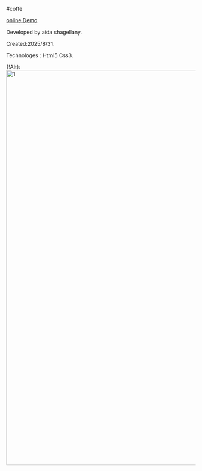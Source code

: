 #coffe

<a href="https://aidashagellany.github.io/avadacoffe/"> online Demo</a>

Developed by aida shagellany.

Created:2025/8/31.

Technologes : Html5 Css3.

{!Alt}:<img width="1816" height="1049" alt="1" src="https://github.com/user-attachments/assets/627a1108-b768-4232-998a-576c65a83331" />




